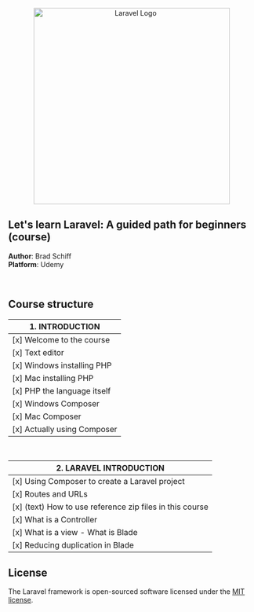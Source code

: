 <p align="center"><a href="https://laravel.com" target="_blank"><img src="https://raw.githubusercontent.com/laravel/art/master/logo-lockup/5%20SVG/2%20CMYK/1%20Full%20Color/laravel-logolockup-cmyk-red.svg" width="400" alt="Laravel Logo"></a></p>

## Let's learn Laravel: A guided path for beginners (course)

**Author**: Brad Schiff\
**Platform**: Udemy

<br>

## Course structure

| 1. INTRODUCTION                                           |
|-----------------------------------------------------------|
| [x] Welcome to the course                                 |
| [x] Text editor                                           |
| [x] Windows installing PHP                                |
| [x] Mac installing PHP                                    |
| [x] PHP the language itself                               |
| [x] Windows Composer                                      |
| [x] Mac Composer                                          |
| [x] Actually using Composer                               |

<br>

| 2. LARAVEL INTRODUCTION                                   |
|-----------------------------------------------------------|
| [x] Using Composer to create a Laravel project            |
| [x] Routes and URLs                                       |
| [x] (text) How to use reference zip files in this course  |
| [x] What is a Controller                                  |
| [x] What is a view - What is Blade                        |
| [x] Reducing duplication in Blade                         |





## License

The Laravel framework is open-sourced software licensed under the [MIT license](https://opensource.org/licenses/MIT).
